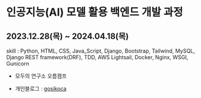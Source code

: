 # 인공지능(AI) 모델 활용 백엔드 개발 과정

## 2023.12.28(목) ~ 2024.04.18(목)  

skill : Python, HTML, CSS, Java_Script, Django,
Bootstrap, Tailwind, MySQL, Django REST framework(DRF), TDD, AWS Lightsail, Docker,
Nginx, WSGI, Gunicorn

  - 모두의 연구소 오름캠프

  - 개인블로그 : [gosikoca](https://gosikoca.tistory.com/)
  

